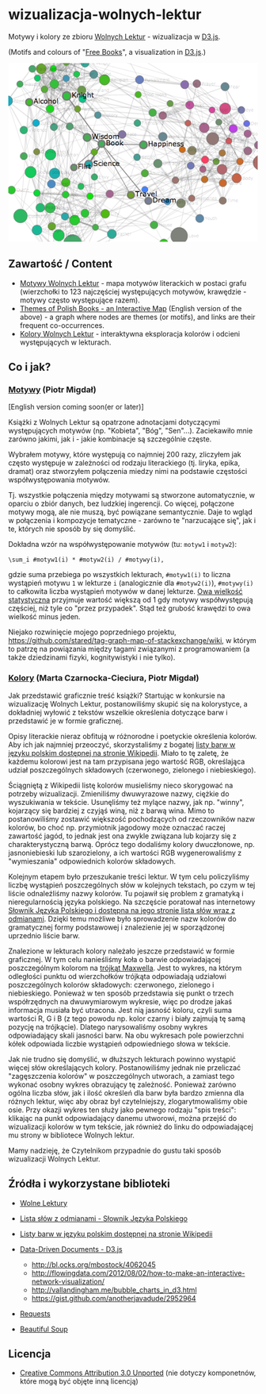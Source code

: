 wizualizacja-wolnych-lektur
=========================

Motywy i kolory ze zbioru [Wolnych Lektur](http://wolnelektury.pl/) - wizualizacja w [D3.js](http://d3js.org/).

(Motifs and colours of "[Free Books](http://wolnelektury.pl/)", a visualization in [D3.js](http://d3js.org/).)

![Themes Screenshot](wolnelektury_themes_screenshot.png)

## Zawartość / Content

* [Motywy Wolnych Lektur](http://stared.github.com/wizualizacja-wolnych-lektur/motywy_wolnych_lektur.html) - mapa motywów literackich w postaci grafu (wierzchołki to 123 najczęściej występujących motywów, krawędzie - motywy często występujące razem).
* [Themes of Polish Books - an Interactive Map](http://stared.github.com/wizualizacja-wolnych-lektur/polish_books_themes.html) (English version of the above) - a graph where nodes are themes (or motifs), and links are their frequent co-occurrences. 
* [Kolory Wolnych Lektur](http://stared.github.com/wizualizacja-wolnych-lektur/kolory.html) - interaktywna eksploracja kolorów i odcieni występujących w lekturach.

## Co i jak?

### [Motywy](http://stared.github.com/wizualizacja-wolnych-lektur/motywy_wolnych_lektur.html) (Piotr Migdał)

[English version coming soon(er or later)]

Książki z Wolnych Lektur są opatrzone adnotacjami dotyczącymi występujących motywów (np. "Kobieta", "Bóg", "Sen"...). Zaciekawiło mnie zarówno jakimi, jak i - jakie kombinacje są szczególnie częste.

Wybrałem motywy, które występują co najmniej 200 razy, zliczyłem jak często występuje w zależności od rodzaju literackiego (tj. liryka, epika, dramat) oraz stworzyłem połączenia miedzy nimi na podstawie częstości współwystępowania motywów.

Tj. wszystkie połączenia między motywami są stworzone automatycznie, w oparciu o zbiór danych, bez ludzkiej ingerencji. Co więcej, połączone motywy mogą, ale nie muszą, być powiązane semantycznie. Daje to wgląd w połączenia i kompozycje tematyczne - zarówno te "narzucające się", jak i te, których nie sposób by się domyślić.

Dokładna wzór na współwystępowanie motywów (tu: `motyw1` i `motyw2`):
 
    \sum_i #motyw1(i) * #motyw2(i) / #motywy(i),

gdzie suma przebiega po wszystkich lekturach, `#motyw1(i)` to liczna wystąpień motywu `1` w lekturze `i` (analogicznie dla `#motyw2(i)`), `#motywy(i)` to całkowita liczba wystąpień motywów w danej lekturze. [Owa wielkość statystyczna](http://stats.stackexchange.com/questions/6047) przyjmuje wartość większą od 1 gdy motywy współwystępują częściej, niż tyle co "przez przypadek". Stąd też grubość krawędzi to owa wielkość minus jeden.

Niejako rozwinięcie mojego poprzedniego projektu, https://github.com/stared/tag-graph-map-of-stackexchange/wiki, w którym to patrzę na powiązania między tagami związanymi z programowaniem (a także dziedzinami fizyki, kognitywistyki i nie tylko).


### [Kolory](http://stared.github.com/wizualizacja-wolnych-lektur/kolory.html) (Marta Czarnocka-Cieciura, Piotr Migdał)

Jak przedstawić graficznie treść książki? Startując w konkursie na wizualizację Wolnych Lektur, postanowiliśmy skupić się na kolorystyce, a dokładniej wyłowić z tekstów wszelkie określenia dotyczące barw i przedstawić je w formie graficznej.

Opisy literackie nieraz obfitują w różnorodne i poetyckie określenia kolorów. Aby ich jak najmniej przeoczyć, skorzystaliśmy z bogatej [listy barw w języku polskim dostępnej na stronie Wikipedii](http://pl.wikipedia.org/wiki/Lista_kolor%C3%B3w). Miało to tę zaletę, że każdemu kolorowi jest na tam przypisana jego wartość RGB, określająca udział poszczególnych składowych (czerwonego, zielonego i niebieskiego).

Ściągniętą z Wikipedii listę kolorów musieliśmy nieco skorygować na potrzeby wizualizacji. Zmieniliśmy dwuwyrazowe nazwy, ciężkie do wyszukiwania w tekście. Usunęliśmy też mylące nazwy, jak np. "winny", kojarzący się bardziej z czyjąś winą, niż z barwą wina. Mimo to postanowiliśmy zostawić większość pochodzących od rzeczowników nazw kolorów, bo choć np. przymiotnik jagodowy może oznaczać raczej zawartość jagód, to jednak jest ona zwykle związana lub kojarzy się z charakterystyczną barwą. Oprócz tego dodaliśmy kolory dwuczłonowe, np. jasnoniebieski lub szarozielony, a ich wartości RGB wygenerowaliśmy z "wymieszania" odpowiednich kolorów składowych.

Kolejnym etapem było przeszukanie treści lektur. W tym celu policzyliśmy liczbę wystąpień poszczególnych słów w kolejnych tekstach, po czym w tej liście odnaleźliśmy nazwy kolorów. Tu pojawił się problem z gramatyką i nieregularnością języka polskiego. Na szczęście poratował nas internetowy [Słownik Języka Polskiego i dostępna na jego stronie lista słów wraz z odmianami](http://www.sjp.pl/slownik/odmiany/). Dzięki temu możliwe było sprowadzenie nazw kolorów do gramatycznej formy podstawowej i znalezienie jej w sporządzonej uprzednio liście barw.

Znalezione w lekturach kolory należało jeszcze przedstawić w formie graficznej. W tym celu nanieśliśmy koła o barwie odpowiadającej poszczególnym kolorom na [trójkąt Maxwella](http://pl.wikipedia.org/wiki/Tr%C3%B3jk%C4%85t_Maxwella). Jest to wykres, na którym odległości punktu od wierzchołków trójkąta odpowiadają udziałowi poszczególnych kolorów składowych: czerwonego, zielonego i niebieskiego. Ponieważ w ten sposób przedstawia się punkt o trzech współrzędnych na dwuwymiarowym wykresie, więc po drodze jakaś informacja musiała być utracona. Jest nią jasność koloru, czyli suma wartości R, G i B (z tego powodu np. kolor czarny i biały zajmują tę samą pozycję na trójkącie). Dlatego narysowaliśmy osobny wykres odpowiadający skali jasności barw. Na obu wykresach pole powierzchni kółek odpowiada liczbie wystąpień odpowiedniego słowa w tekście.

Jak nie trudno się domyślić, w dłuższych lekturach powinno wystąpić więcej słów określających kolory. Postanowiliśmy jednak nie przeliczać "zagęszczenia kolorów" w poszczególnych utworach, a zamiast tego wykonać osobny wykres obrazujący tę zależność. Ponieważ zarówno ogólna liczba słów, jak i ilość określeń dla barw była bardzo zmienna dla różnych lektur, więc aby obraz był czytelniejszy, zlogarytmowaliśmy obie osie. Przy okazji wykres ten służy jako pewnego rodzaju "spis treści": klikając na punkt odpowiadający danemu utworowi, można przejść do wizualizacji kolorów w tym tekście, jak również do linku do odpowiadającej mu strony w bibliotece Wolnych lektur.

Mamy nadzieję, że Czytelnikom przypadnie do gustu taki sposób wizualizacji Wolnych Lektur.

## Źródła i wykorzystane biblioteki

* [Wolne Lektury](http://wolnelektury.pl/)

* [Lista słów z odmianami - Słownik Języka Polskiego](http://www.sjp.pl/slownik/odmiany/)

* [Listy barw w języku polskim dostępnej na stronie Wikipedii](http://pl.wikipedia.org/wiki/Lista_kolor%C3%B3w)

* [Data-Driven Documents - D3.js](http://d3js.org/)
    * http://bl.ocks.org/mbostock/4062045
    * http://flowingdata.com/2012/08/02/how-to-make-an-interactive-network-visualization/
    * http://vallandingham.me/bubble_charts_in_d3.html
    * https://gist.github.com/anotherjavadude/2952964

* [Requests](http://docs.python-requests.org/)
* [Beautiful Soup](http://www.crummy.com/software/BeautifulSoup/)


## Licencja

* [Creative Commons Attribution 3.0 Unported](http://creativecommons.org/licenses/by/3.0/)
(nie dotyczy komponetnów, które mogą być objęte inną licencją)
